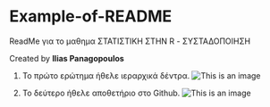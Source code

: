 # Example-of-README
ReadMe για το μαθημα ΣΤΑΤΙΣΤΙΚΗ ΣΤΗΝ R - ΣΥΣΤΑΔΟΠΟΙΗΣΗ

Created by **Ilias Panagopoulos**

1. Το πρώτο ερώτημα ήθελε ιεραρχικά δέντρα.
![This is an image](https://miro.medium.com/max/1039/0*afzanWwrDq9vd2g-)

2. Το δεύτερο ήθελε αποθετήριο στο Github.
![This is an image](https://pbs.twimg.com/profile_images/1414990564408262661/r6YemvF9_400x400.jpg)
